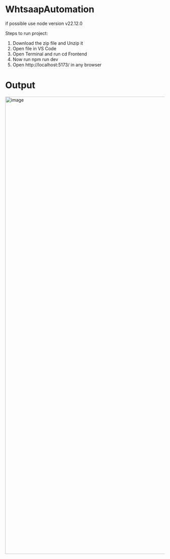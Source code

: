 # WhtsaapAutomation
if possible use node version v22.12.0

Steps to run project:
1. Download the zip file and Unzip it
2. Open file in VS Code
3. Open Terminal and run cd Frontend
4. Now run npm run dev
5. Open http://localhost:5173/ in any browser

# Output
<img width="1440" alt="image" src="https://github.com/user-attachments/assets/4981a08b-334c-46e5-ac8c-55c293708a64" />
